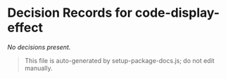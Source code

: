 # Decision Records for code-display-effect

_No decisions present._

> This file is auto-generated by setup-package-docs.js; do not edit manually.
